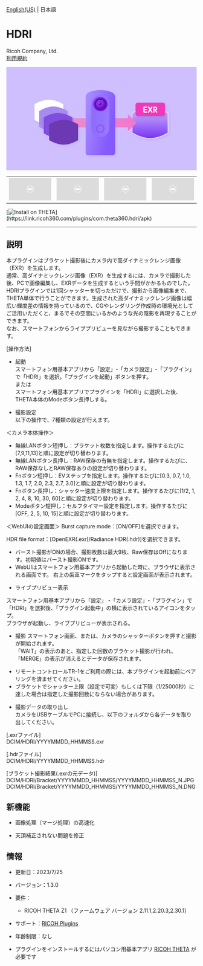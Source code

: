 [English(US)](README.md) | 日本語

# HDRI
Ricoh Company, Ltd.  
[利用規約](https://theta360.com/en/legal/terms_of_use_plugins/)

<div align="center">
 <img src="1.png">
 <table>
  <tr>
   <td><img src="../../resources/common/img/noimg.png"></td>
   <td><img src="../../resources/common/img/noimg.png"></td>
   <td><img src="../../resources/common/img/noimg.png"></td>
   <td><img src="../../resources/common/img/noimg.png"></td>
  </tr>
 </table>
</div>

[![Install on THETA](https://assets.ricoh360.com/image/upload/v1/front/theta/install-button.svg?)](https://link.ricoh360.com/plugins/com.theta360.hdri/apk)

***

## 説明
本プラグインはブラケット撮影後にカメラ内で高ダイナミックレンジ画像（EXR）を生成します。  
通常、高ダイナミックレンジ画像（EXR）を生成するには、カメラで撮影した後、PCで画像編集し、EXRデータを生成するという手間がかかるものでした。HDRIプラグインでは1回シャッターを切っただけで、撮影から画像編集まで、THETA単体で行うことができます。生成された高ダイナミックレンジ画像は幅広い輝度差の情報を持っているので、CGやレンダリング作成時の環境光としてご活用いただくと、まるでその空間にいるかのような光の陰影を再現することができます。  
なお、スマートフォンからライブプリビューを見ながら撮影することもできます。  
  

[操作方法]  
- 起動  
スマートフォン用基本アプリから「設定」-「カメラ設定」-「プラグイン」で「HDRI」を選択。「プラグインを起動」ボタンを押す。  
または  
スマートフォン用基本アプリでプラグインを「HDRI」に選択した後、THETA本体のModeボタン長押しする。  

- 撮影設定  
以下の操作で、7種類の設定が行えます。  

＜カメラ本体操作＞  
* 無線LANボタン短押し：ブラケット枚数を指定します。操作するたびに[7,9,11,13]と順に設定が切り替わります。
* 無線LANボタン長押し：RAW保存の有無を指定します。操作するたびに、RAW保存なしとRAW保存ありの設定が切り替わります。
* Fnボタン短押し：EVステップを指定します。操作するたびに[0.3, 0.7, 1.0, 1.3, 1.7, 2.0, 2.3, 2.7, 3.0]と順に設定が切り替わります。
* Fnボタン長押し：シャッター速度上限を指定します。操作するたびに[1/2, 1, 2, 4, 8, 10, 30, 60]と順に設定が切り替わります。
* Modeボタン短押し：セルフタイマー設定を指定します。操作するたびに[OFF, 2, 5, 10, 15]と順に設定が切り替わります。

＜WebUIの設定画面＞
Burst capture mode：[ON/OFF]を選択できます。  

HDR file format：[OpenEXR(.exr)/Radiance HDR(.hdr)]を選択できます。  

* バースト撮影がONの場合、撮影枚数は最大9枚、Raw保存はOffになります。初期値はバースト撮影ONです。
* WebUIはスマートフォン用基本アプリから起動した時に、ブラウザに表示される画面です。 右上の歯車マークをタップすると設定画面が表示されます。
  

- ライブプリビュー表示

スマートフォン用基本アプリから「設定」 -「カメラ設定」-「プラグイン」で「HDRI」を選択後、「プラグイン起動中」の横に表示されているアイコンをタップ。  
ブラウザが起動し、ライブプリビューが表示される。  

- 撮影
スマートフォン画面、または、カメラのシャッターボタンを押すと撮影が開始されます。  
「WAIT」の表示のあと、指定した回数のブラケット撮影が行われ、「MERGE」の表示が消えるとデータが保存されます。  

* リモートコントロールTR-1をご利用の際には、本プラグインを起動前にペアリングを済ませてください。
* ブラケットでシャッター上限（設定で可変）もしくは下限（1/25000秒）に達した場合は指定した撮影回数にならない場合があります。

- 撮影データの取り出し  
カメラをUSBケーブルでPCに接続し、以下のフォルダから各データを取り出してください。  

[.exrファイル]  
DCIM/HDRI/YYYYMMDD_HHMMSS.exr  
  
[.hdrファイル]  
DCIM/HDRI/YYYYMMDD_HHMMSS.hdr  
  
[ブラケット撮影結果(.exrの元データ)]  
DCIM/HDRI/Bracket/YYYYMMDD_HHMMSS/YYYYMMDD_HHMMSS_N.JPG  
DCIM/HDRI/Bracket/YYYYMMDD_HHMMSS/YYYYMMDD_HHMMSS_N.DNG  

## 新機能
* 画像処理（マージ処理）の高速化

* 天頂補正されない問題を修正

## 情報
  * 更新日：2023/7/25
  * バージョン：1.3.0
  * 要件：
    * RICOH THETA Z1 （ファームウェア バージョン 2.11.1,2.20.3,2.30.1）
  * サポート：[RICOH Plugins](https://support.theta360.com/ja/)
  * 年齢制限：なし

* プラグインをインストールするにはパソコン用基本アプリ [RICOH THETA](https://theta360.com/ja/about/application/pc.html#app-detail-01) が必要です
